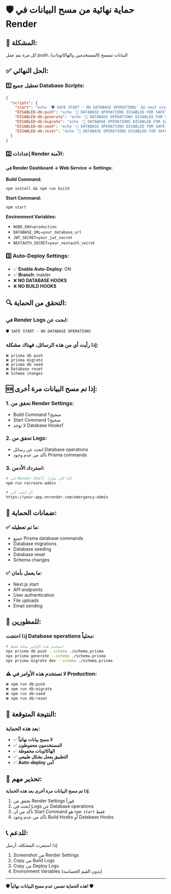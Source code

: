 # 🛡️ حماية نهائية من مسح البيانات في Render

## 🚨 المشكلة:
كل مرة يتم عمل push، البيانات تتمسح (المستخدمين والهاكاثونات)

## ✅ الحل النهائي:

### 1️⃣ **تعطيل جميع Database Scripts**:
```json
{
  "scripts": {
    "start": "echo '🛡️ SAFE START - NO DATABASE OPERATIONS' && next start",
    "DISABLED-db:push": "echo '🚫 DATABASE OPERATIONS DISABLED FOR SAFETY'",
    "DISABLED-db:generate": "echo '🚫 DATABASE OPERATIONS DISABLED FOR SAFETY'",
    "DISABLED-db:migrate": "echo '🚫 DATABASE OPERATIONS DISABLED FOR SAFETY'",
    "DISABLED-db:seed": "echo '🚫 DATABASE OPERATIONS DISABLED FOR SAFETY'",
    "DISABLED-db:reset": "echo '🚫 DATABASE OPERATIONS DISABLED FOR SAFETY'"
  }
}
```

### 2️⃣ **إعدادات Render الآمنة**:

#### في Render Dashboard → Web Service → Settings:

**Build Command:**
```
npm install && npm run build
```

**Start Command:**
```
npm start
```

**Environment Variables:**
- `NODE_ENV=production`
- `DATABASE_URL=your_database_url`
- `JWT_SECRET=your_jwt_secret`
- `NEXTAUTH_SECRET=your_nextauth_secret`

### 3️⃣ **Auto-Deploy Settings**:
- ✅ **Enable Auto-Deploy**: ON
- ✅ **Branch**: master
- ❌ **NO DATABASE HOOKS**
- ❌ **NO BUILD HOOKS**

## 🔍 التحقق من الحماية:

### في Render Logs ابحث عن:
```
🛡️ SAFE START - NO DATABASE OPERATIONS
```

### إذا رأيت أي من هذه الرسائل، فهناك مشكلة:
```
❌ prisma db push
❌ prisma migrate
❌ prisma db seed
❌ Database reset
❌ Schema changes
```

## 🆘 إذا تم مسح البيانات مرة أخرى:

### 1. **تحقق من Render Settings**:
- Build Command صحيح؟
- Start Command صحيح؟
- لا توجد Database Hooks؟

### 2. **تحقق من Logs**:
- ابحث عن رسائل Database operations
- تأكد من عدم وجود Prisma commands

### 3. **استرداد الأدمن**:
```bash
# في Render Shell (إذا كان متاح)
npm run recreate-admin

# أو اذهب إلى:
https://your-app.onrender.com/emergency-admin
```

## 🎯 ضمانات الحماية:

### ✅ **ما تم تعطيله**:
- جميع Prisma database commands
- Database migrations
- Database seeding
- Database reset
- Schema changes

### ✅ **ما يعمل بأمان**:
- Next.js start
- API endpoints
- User authentication
- File uploads
- Email sending

## 🔧 للمطورين:

### إذا احتجت Database operations محلياً:
```bash
# استخدم هذه الأوامر محلياً فقط
npx prisma db push --schema ./schema.prisma
npx prisma generate --schema ./schema.prisma
npx prisma migrate dev --schema ./schema.prisma
```

### ⚠️ **لا تستخدم هذه الأوامر في Production:**
```bash
❌ npm run db:push
❌ npm run db:migrate
❌ npm run db:seed
❌ npm run db:reset
```

## 🎉 النتيجة المتوقعة:

### بعد هذه الحماية:
- ✅ **لا مسح بيانات نهائياً**
- ✅ **المستخدمون محفوظون**
- ✅ **الهاكاثونات محفوظة**
- ✅ **التطبيق يعمل بشكل طبيعي**
- ✅ **Auto-deploy آمن**

## 🚨 تحذير مهم:

**إذا تم مسح البيانات مرة أخرى بعد هذه الحماية:**
1. تحقق من Render Settings فوراً
2. ابحث في Logs عن Database operations
3. تأكد من أن Start Command هو `npm start` فقط
4. تأكد من عدم وجود Build Hooks أو Database Hooks

## 📞 للدعم:

إذا استمرت المشكلة، أرسل:
1. Screenshot من Render Settings
2. Copy من Build Logs
3. Copy من Deploy Logs
4. Environment Variables (بدون القيم الحساسة)

---

**🛡️ هذه الحماية تضمن عدم مسح البيانات نهائياً! 🛡️**
